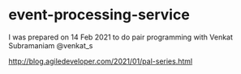 # event-processing-service

I was prepared on 14 Feb 2021 to do pair programming with Venkat Subramaniam
@venkat_s

http://blog.agiledeveloper.com/2021/01/pal-series.html
